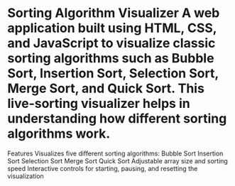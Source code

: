 # Sorting Algorithm Visualizer A web application built using HTML, CSS, and JavaScript to visualize classic sorting algorithms such as Bubble Sort, Insertion Sort, Selection Sort, Merge Sort, and Quick Sort. This live-sorting visualizer helps in understanding how different sorting algorithms work.

Features Visualizes five different sorting algorithms: Bubble Sort Insertion Sort Selection Sort Merge Sort Quick Sort Adjustable array size and sorting speed Interactive controls for starting, pausing, and resetting the visualization
